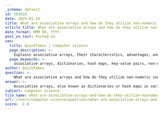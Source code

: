 ```yaml
---
_schema: default
id: 161019
date: 2025-01-24
title: What are associative arrays and how do they utilize non-numeric indices?
article_title: What are associative arrays and how do they utilize non-numeric indices?
date_format: MMM DD, YYYY
post_on_text: Posted on
seo:
  title: QuickTakes | Computer science
  page_description: >-
    Explains associative arrays, their characteristics, advantages, and how they utilize non-numeric indices for data storage and retrieval in programming, with examples in Python.
  page_keywords: >-
    associative arrays, dictionaries, hash maps, key-value pairs, non-numeric indices, Python, mutable, unordered, data structure, efficient data retrieval
author: QuickTakes
question: >-
    What are associative arrays and how do they utilize non-numeric indices?
answer: >-
    Associative arrays, also known as dictionaries or hash maps in various programming languages, are a fundamental data structure that store data in the form of key-value pairs. Each key in an associative array is unique and is used to access its corresponding value. This structure allows for efficient data retrieval, as the key serves as an index to the value, enabling quick lookups.\n\n### Characteristics of Associative Arrays:\n1. **Key-Value Pairs**: Each entry in an associative array consists of a key and a value. The key is used to uniquely identify the value.\n2. **Non-Numeric Indices**: Unlike traditional arrays that use numeric indices (e.g., 0, 1, 2), associative arrays can utilize non-numeric indices, such as strings or other immutable types. This flexibility allows for more intuitive data access. For example, you can use a person's name as a key to retrieve their phone number.\n3. **Unordered**: The elements in an associative array are not stored in any particular order. This means that the order of key-value pairs is not guaranteed.\n4. **Mutable**: Associative arrays can be modified after their creation. You can add, remove, or change key-value pairs dynamically.\n\n### Example in Python:\nIn Python, dictionaries are the implementation of associative arrays. Here’s a simple example:\n\n```python\n# Creating an associative array (dictionary)\nphone_book = {\n    "Alice": "123-456-7890",\n    "Bob": "987-654-3210",\n    "Charlie": "555-555-5555"\n}\n\n# Accessing a value using a non-numeric index (key)\nprint(phone_book["Alice"])  # Output: 123-456-7890\n\n# Adding a new key-value pair\nphone_book["David"] = "444-444-4444"\n\n# Removing a key-value pair\ndel phone_book["Bob"]\n```\n\n### Advantages of Associative Arrays:\n- **Flexibility**: The ability to use non-numeric keys allows for more meaningful data representation.\n- **Efficiency**: Lookup times for retrieving values based on keys are generally constant time, O(1), due to the underlying hash table implementation in many programming languages.\n- **Dynamic Size**: Associative arrays can grow and shrink as needed, unlike static arrays that have a fixed size.\n\nIn summary, associative arrays are a powerful data structure that allows for the storage and retrieval of data using unique keys, which can be non-numeric. This feature enhances the usability and efficiency of data management in programming.
subject: Computer science
file_name: what-are-associative-arrays-and-how-do-they-utilize-nonnumeric-indices.md
url: /learn/computer-science/questions/what-are-associative-arrays-and-how-do-they-utilize-nonnumeric-indices
score: -1.0
---
```


&nbsp;
